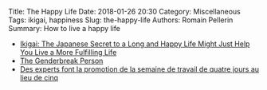 Title: The Happy Life
Date: 2018-01-26 20:30
Category: Miscellaneous
Tags: ikigai, happiness
Slug: the-happy-life
Authors: Romain Pellerin
Summary: How to live a happy life

- [Ikigai: The Japanese Secret to a Long and Happy Life Might Just Help You Live a More Fulfilling Life](https://journal.thriveglobal.com/ikigai-the-japanese-secret-to-a-long-and-happy-life-might-just-help-you-live-a-more-fulfilling-9871d01992b7)
- [The Genderbreak Person](https://www.genderbread.org/)
- [Des experts font la promotion de la semaine de travail de quatre jours au lieu de cinq](https://www.developpez.com/actu/244511/Des-experts-font-la-promotion-de-la-semaine-de-travail-de-quatre-jours-au-lieu-de-cinq-pour-eux-cela-rendrait-les-travailleurs-plus-productifs/)
